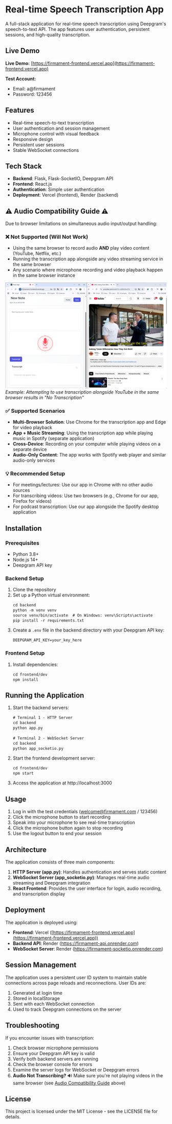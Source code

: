 # Real-time Speech Transcription App

A full-stack application for real-time speech transcription using Deepgram's speech-to-text API. The app features user authentication, persistent sessions, and high-quality transcription.

## Live Demo

**Live Demo:** [https://firmament-frontend.vercel.app](https://firmament-frontend.vercel.app)

**Test Account:**
- Email: a@firmament
- Password: 123456

## Features

- Real-time speech-to-text transcription
- User authentication and session management
- Microphone control with visual feedback
- Responsive design
- Persistent user sessions
- Stable WebSocket connections

## Tech Stack

- **Backend**: Flask, Flask-SocketIO, Deepgram API
- **Frontend**: React.js
- **Authentication**: Simple user authentication
- **Deployment**: Vercel (frontend), Render (backend)

## ⚠️ Audio Compatibility Guide ⚠️

Due to browser limitations on simultaneous audio input/output handling:

### ❌ Not Supported (Will Not Work)
- Using the same browser to record audio **AND** play video content (YouTube, Netflix, etc.)
- Running the transcription app alongside any video streaming service in the same browser
- Any scenario where microphone recording and video playback happen in the same browser instance

![Compatibility Issue Example](images/transcription-compatibility-issue.png)
*Example: Attempting to use transcription alongside YouTube in the same browser results in "No Transcription"*

### ✅ Supported Scenarios
- **Multi-Browser Solution**: Use Chrome for the transcription app and Edge for video playback
- **App + Music Streaming**: Using the transcription app while playing music in Spotify (separate application)
- **Cross-Device**: Recording on your computer while playing videos on a separate device
- **Audio-Only Content**: The app works with Spotify web player and similar audio-only services

### 💡 Recommended Setup
- For meetings/lectures: Use our app in Chrome with no other audio sources
- For transcribing videos: Use two browsers (e.g., Chrome for our app, Firefox for videos)
- For podcast transcription: Use our app alongside the Spotify desktop application

## Installation

### Prerequisites

- Python 3.8+
- Node.js 14+
- Deepgram API key

### Backend Setup

1. Clone the repository
2. Set up a Python virtual environment:
   ```
   cd backend
   python -m venv venv
   source venv/bin/activate  # On Windows: venv\Scripts\activate
   pip install -r requirements.txt
   ```
3. Create a `.env` file in the backend directory with your Deepgram API key:
   ```
   DEEPGRAM_API_KEY=your_key_here
   ```

### Frontend Setup

1. Install dependencies:
   ```
   cd frontend/dev
   npm install
   ```

## Running the Application

1. Start the backend servers:
   ```
   # Terminal 1 - HTTP Server
   cd backend
   python app.py
   
   # Terminal 2 - WebSocket Server
   cd backend
   python app_socketio.py
   ```

2. Start the frontend development server:
   ```
   cd frontend/dev
   npm start
   ```

3. Access the application at http://localhost:3000

## Usage

1. Log in with the test credentials (welcome@firmament.com / 123456)
2. Click the microphone button to start recording
3. Speak into your microphone to see real-time transcription
4. Click the microphone button again to stop recording
5. Use the logout button to end your session

## Architecture

The application consists of three main components:

1. **HTTP Server (app.py)**: Handles authentication and serves static content
2. **WebSocket Server (app_socketio.py)**: Manages real-time audio streaming and Deepgram integration
3. **React Frontend**: Provides the user interface for login, audio recording, and transcription display

## Deployment

The application is deployed using:
- **Frontend**: Vercel ([https://firmament-frontend.vercel.app](https://firmament-frontend.vercel.app))
- **Backend API**: Render (https://firmament-api.onrender.com)
- **WebSocket Server**: Render (https://firmament-socketio.onrender.com)

## Session Management

The application uses a persistent user ID system to maintain stable connections across page reloads and reconnections. User IDs are:

1. Generated at login time
2. Stored in localStorage
3. Sent with each WebSocket connection
4. Used to track Deepgram connections on the server

## Troubleshooting

If you encounter issues with transcription:

1. Check browser microphone permissions
2. Ensure your Deepgram API key is valid
3. Verify both backend servers are running
4. Check the browser console for errors
5. Examine the server logs for WebSocket or Deepgram errors
6. **Audio Not Transcribing?** 🔊 Make sure you're not playing videos in the same browser (see [Audio Compatibility Guide](#️-audio-compatibility-guide-️) above)

## License

This project is licensed under the MIT License - see the LICENSE file for details.

